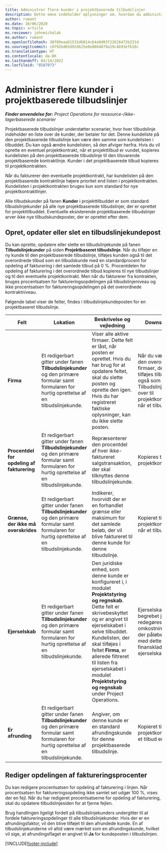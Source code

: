 ```yaml
---
title: Administrer flere kunder i projektbaserede tilbudslinjer
description: Dette emne indeholder oplysninger om, hvordan du administrerer flere kunder på projektbaserede tilbudslinjer.
author: rumant
ms.date: 10/06/2020
ms.topic: article
ms.reviewer: johnmichalak
ms.author: rumant
ms.openlocfilehash: 38f89eaa61531d6814cb4a9d03f22616472b231d
ms.sourcegitcommit: c0792bd65d92db25e0e8864879a19c4b93efb10c
ms.translationtype: HT
ms.contentlocale: da-DK
ms.lasthandoff: 04/14/2022
ms.locfileid: "8587073"
---
```

# <a name="manage-multiple-customers-on-project-based-quote-lines"></a>Administrer flere kunder i projektbaserede tilbudslinjer

_**Finder anvendelse for:** Project Operations for ressource-/ikke-lagerbaserede scenarier_

Projektbaserede tilbudslinjer understøtter scenarier, hvor hver tilbudslinje indeholder en liste over de kunder, der betaler for det. Denne kundeliste på den projektbaserede tilbudslinje kan være den samme som kundelisten i tilbuddet. Du kan også ændre kundelisten, så den afviger herfra. Hvis du vil oprette en eventuel projektkontrakt, når et projekttilbud er vundet, kopieres kundelisten på den projektbaserede tilbudslinje til den tilsvarende projektbaserede kontraktlinje. Kunder i det projektbaserede tilbud kopieres til projektkontrakten.

Når du fakturerer den eventuelle projektkontrakt, har kundelisten på den projektbaserede kontraktlinje højere prioritet end listen i projektkontrakten. Kundelisten i projektkontrakten bruges kun som standard for nye projektkontraktlinjer.

Alle tilbudskunder på fanen **Kunder** i projekttilbuddet er som standard tilbudslinjekunder på alle nye projektbaserede tilbudslinjer, der er oprettet for projekttilbuddet. Eventuelle eksisterende projektbaserede tilbudslinjer arver ikke nye tilbudskundeposter, der er oprettet efter dem.

## <a name="create-update-or-delete-a-quote-line-customer-record"></a>Opret, opdater eller slet en tilbudslinjekundepost

Du kan oprette, opdatere eller slette en tilbudslinjekunde på fanen **Tilbudslinjekunder** på siden **Projektbaseret tilbudslinje**. Når du tilføjer en ny kunde til den projektbaserede tilbudslinje, tilføjes kunden også til det overordnede tilbud som en tilbudskunde med en standardprocent for opdeling af fakturering i det samlede tilbud på 0 %. Procentdelen for opdeling af fakturering i det overordnede tilbud kopieres til nye tilbudslinjer og til den eventuelle projektkontrakt. Men når du fakturerer fra kontrakten, bruges procentsatsen for faktureringsopdelingen på tilbudslinjeniveau og ikke procentsatsen for faktureringsopdelingen på det overordnede kontraktniveau. 

Følgende tabel viser de felter, findes i tilbudslinjekundeposten for en projektbaseret tilbudslinje.

| Felt | Lokation | Beskrivelse og vejledning | Downstream-virkning |
| --- | --- | --- | --- |
| **Firma** | Et redigerbart gitter under fanen **Tilbudslinjekunder** og den primære formular samt formularen for hurtig oprettelse af en tilbudslinjekunde. | Viser alle aktive firmaer. Dette felt er låst, når posten er oprettet. Hvis du har brug for at opdatere feltet, skal du slette posten og oprette den igen. Hvis du har registreret faktiske oplysninger, kan du ikke slette posten. | Når du vælger et firma på den overordnede liste over firmaer, der skal tilføjes, tilføjes tilbudslinjekunden også som en tilbudskunde. Tilbudslinjekunder kopieres over til projektkontraktlinjekunderne, når et tilbud er vundet. |
| **Procentdel for opdeling af fakturering** | Et redigerbart gitter under fanen **Tilbudslinjekunder** og den primære formular samt formularen for hurtig oprettelse af en tilbudslinjekunde. | Repræsenterer den procentdel af hver ikke-faktureret salgstransaktion, der skal tilknyttes denne tilbudslinjekunde. | Kopieres til projektkontraktlinjekunder. |
| **Grænse, der ikke må overskrides** | Et redigerbart gitter under fanen **Tilbudslinjekunder** og den primære formular samt formularen for hurtig oprettelse af en tilbudslinjekunde. | Indikerer, hvorvidt der er en forhandlet grænse eller maksimum for det samlede beløb, der vil blive faktureret til denne kunde for denne tilbudslinje. | Kopieret til projektkontraktlinjekunderne, når et tilbud er vundet. |
| **Ejerselskab** | Et redigerbart gitter under fanen **Tilbudslinjekunder** og den primære formular samt formularen for hurtig oprettelse af en tilbudslinjekunde. | Den juridiske enhed, som denne kunde er konfigureret i, i modulet **Projektstyring og regnskab**. Dette felt er skrivebeskyttet og er angivet til ejerselskabet i selve tilbuddet. Kundelisten, der skal tilføjes i feltet **Firma**, er allerede filtreret til listen fra ejerselskabet i modulet **Projektstyring og regnskab** under Project Operations. | Ejerselskabet svarer til begrebet juridisk enhed. Der redegøres for alle omkostninger og indtægter, der påløber i forbindelse med dette projekt i finanskladden i ejerselskabet. |
| **Er afrunding** | Et redigerbart gitter under fanen **Tilbudslinjekunder** og den primære formular samt formularen for hurtig oprettelse af en tilbudslinjekunde. | Angiver, om denne kunde er en standard afrundingskunde for denne projektbaserede tilbudslinje. | Kopieret til projektkontraktkunderne, når et tilbud er vundet. |

## <a name="edit-billing-split-percentages"></a>Rediger opdelingen af faktureringsprocenter

Du kan redigere procentsatsen for opdeling af fakturering i linjen. Når procentsatsen for faktureringsopdeling ikke samlet set udgør 100 %, vises der en fejl. Når du har redigeret procentsatserne for opdeling af fakturering, skal du opdatere tilbudslinjesiden for at fjerne fejlen.

Brug handlingen ligeligt fordelt på tilbudslinjekunders undergitter til at fordele faktureringsopdelinger til alle tilbudslinjekunder. Hvis der er en afrundingsfaktor, vil den blive tilføjet til den afrundede kunde. En af tilbudslinjekunderne vil altid være mærket som en afrundingskunde, hvilket vil sige, at afrundingsflaget er angivet til **Ja** for kundeposten i tilbudslinjen. 


[!INCLUDE[footer-include](../includes/footer-banner.md)]